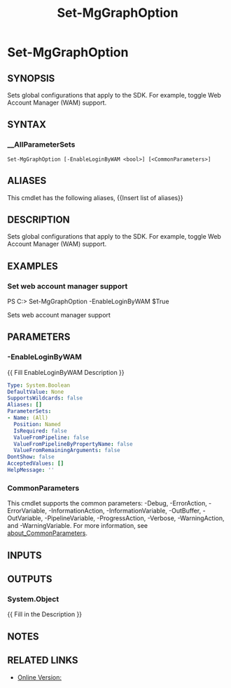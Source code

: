 ﻿---
document type: cmdlet
external help file: Microsoft.Graph.Authentication.dll-Help.xml
HelpUri: https://learn.microsoft.com/en-us/powershell/module/microsoft.graph.authentication/set-mgenvironment
Locale: en-US
Module Name: Microsoft.Graph.Authentication
ms.date: 09/19/2025
PlatyPS schema version: 2024-05-01
title: Set-MgGraphOption
---

# Set-MgGraphOption

## SYNOPSIS

Sets global configurations that apply to the SDK. For example, toggle Web Account Manager (WAM) support.

## SYNTAX

### __AllParameterSets

```
Set-MgGraphOption [-EnableLoginByWAM <bool>] [<CommonParameters>]
```

## ALIASES

This cmdlet has the following aliases,
  {{Insert list of aliases}}

## DESCRIPTION

Sets global configurations that apply to the SDK.
For example, toggle Web Account Manager (WAM) support.

## EXAMPLES

### Set web account manager support

PS C:\> Set-MgGraphOption -EnableLoginByWAM $True

Sets web account manager support

## PARAMETERS

### -EnableLoginByWAM

{{ Fill EnableLoginByWAM Description }}

```yaml
Type: System.Boolean
DefaultValue: None
SupportsWildcards: false
Aliases: []
ParameterSets:
- Name: (All)
  Position: Named
  IsRequired: false
  ValueFromPipeline: false
  ValueFromPipelineByPropertyName: false
  ValueFromRemainingArguments: false
DontShow: false
AcceptedValues: []
HelpMessage: ''
```

### CommonParameters

This cmdlet supports the common parameters: -Debug, -ErrorAction, -ErrorVariable,
-InformationAction, -InformationVariable, -OutBuffer, -OutVariable, -PipelineVariable,
-ProgressAction, -Verbose, -WarningAction, and -WarningVariable. For more information, see
[about_CommonParameters](https://go.microsoft.com/fwlink/?LinkID=113216).

## INPUTS

## OUTPUTS

### System.Object

{{ Fill in the Description }}

## NOTES




## RELATED LINKS

- [Online Version:](https://learn.microsoft.com/en-us/powershell/module/microsoft.graph.authentication/set-mgenvironment)
